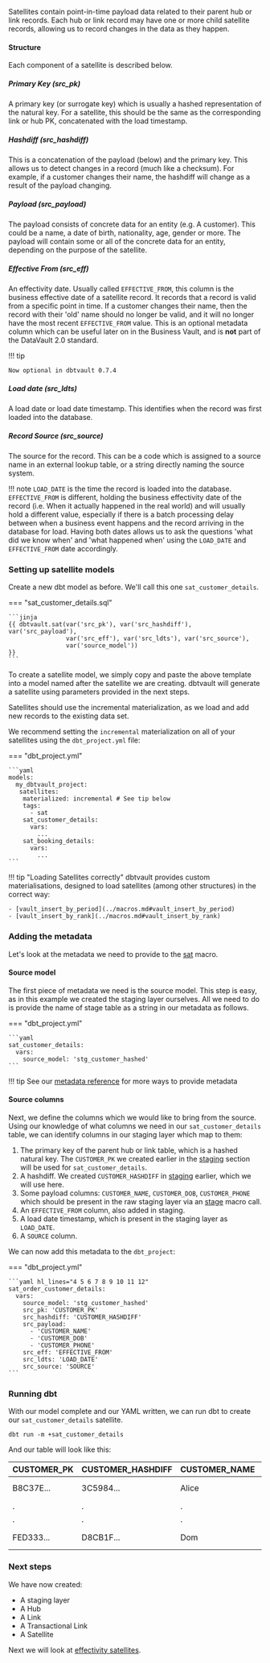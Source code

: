 Satellites contain point-in-time payload data related to their parent hub or link records. 
Each hub or link record may have one or more child satellite records, allowing us to record changes in 
the data as they happen. 

#### Structure

Each component of a satellite is described below.

##### Primary Key (src_pk)
A primary key (or surrogate key) which is usually a hashed representation of the natural key.
For a satellite, this should be the same as the corresponding link or hub PK, concatenated with the load timestamp. 

##### Hashdiff (src_hashdiff)
This is a concatenation of the payload (below) and the primary key. This allows us to 
detect changes in a record (much like a checksum). For example, if a customer changes their name, the hashdiff 
will change as a result of the payload changing. 

##### Payload (src_payload)
The payload consists of concrete data for an entity (e.g. A customer). This could be
a name, a date of birth, nationality, age, gender or more. The payload will contain some or all of the
concrete data for an entity, depending on the purpose of the satellite. 

##### Effective From (src_eff)
An effectivity date. Usually called `EFFECTIVE_FROM`, this column is the business effective date of a 
satellite record. It records that a record is valid from a specific point in time.
If a customer changes their name, then the record with their 'old' name should no longer be valid, and it will no 
longer have the most recent `EFFECTIVE_FROM` value. This is an optional metadata column which can be useful later on 
in the Business Vault, and is **not** part of the DataVault 2.0 standard. 

!!! tip
    
    Now optional in dbtvault 0.7.4

##### Load date (src_ldts)
A load date or load date timestamp. This identifies when the record was first loaded into the database.

##### Record Source (src_source)
The source for the record. This can be a code which is assigned to a source name in an external lookup table, 
or a string directly naming the source system.

!!! note
    `LOAD_DATE` is the time the record is loaded into the database. `EFFECTIVE_FROM` is different, 
    holding the business effectivity date of the record (i.e. When it actually happened in the real world) and will usually 
    hold a different value, especially if there is a batch processing delay between when a business event happens and the 
    record arriving in the database for load. Having both dates allows us to ask the questions 'what did we know when' 
    and 'what happened when' using the `LOAD_DATE` and `EFFECTIVE_FROM` date accordingly. 

### Setting up satellite models

Create a new dbt model as before. We'll call this one `sat_customer_details`. 

=== "sat_customer_details.sql"

    ```jinja
    {{ dbtvault.sat(var('src_pk'), var('src_hashdiff'), var('src_payload'),
                    var('src_eff'), var('src_ldts'), var('src_source'),
                    var('source_model'))                                   }}
    ```

To create a satellite model, we simply copy and paste the above template into a model named after the satellite we
are creating. dbtvault will generate a satellite using parameters provided in the next steps.

Satellites should use the incremental materialization, as we load and add new records to the existing data set. 

We recommend setting the `incremental` materialization on all of your satellites using the `dbt_project.yml` file:

=== "dbt_project.yml"

    ```yaml
    models:
      my_dbtvault_project:
       satellites:
        materialized: incremental # See tip below
        tags:
          - sat
        sat_customer_details:
          vars:
            ...
        sat_booking_details:
          vars:
            ...
    ```

!!! tip "Loading Satellites correctly"
    dbtvault provides custom materialisations, designed to load satellites (among other structures) in the correct way:
    
    - [vault_insert_by_period](../macros.md#vault_insert_by_period)
    - [vault_insert_by_rank](../macros.md#vault_insert_by_rank)

### Adding the metadata

Let's look at the metadata we need to provide to the [sat](../macros.md#sat) macro.

#### Source model

The first piece of metadata we need is the source model. This step is easy, as in this example we created the 
staging layer ourselves.  All we need to do is provide the name of stage table as a string in our metadata 
as follows.

=== "dbt_project.yml"

    ```yaml
    sat_customer_details:
      vars:
        source_model: 'stg_customer_hashed'
    ```

!!! tip
    See our [metadata reference](../metadata.md#satellites) for more ways to provide metadata

#### Source columns

Next, we define the columns which we would like to bring from the source.
Using our knowledge of what columns we need in our ```sat_customer_details``` table, we can identify columns in our
staging layer which map to them:

1. The primary key of the parent hub or link table,  which is a hashed natural key. 
The `CUSTOMER_PK` we created earlier in the [staging](tut_staging.md) section will be used for `sat_customer_details`.
2. A hashdiff. We created `CUSTOMER_HASHDIFF` in [staging](tut_staging.md) earlier, which we will use here.
3. Some payload columns: `CUSTOMER_NAME`, `CUSTOMER_DOB`, `CUSTOMER_PHONE` which should be present in the 
raw staging layer via an [stage](../macros.md#stage) macro call.
4. An `EFFECTIVE_FROM` column, also added in staging. 
5. A load date timestamp, which is present in the staging layer as `LOAD_DATE`. 
6. A `SOURCE` column.

We can now add this metadata to the `dbt_project`:

=== "dbt_project.yml"

    ```yaml hl_lines="4 5 6 7 8 9 10 11 12"
    sat_order_customer_details:
      vars:
        source_model: 'stg_customer_hashed'
        src_pk: 'CUSTOMER_PK'
        src_hashdiff: 'CUSTOMER_HASHDIFF'
        src_payload:
          - 'CUSTOMER_NAME'
          - 'CUSTOMER_DOB'
          - 'CUSTOMER_PHONE'
        src_eff: 'EFFECTIVE_FROM'
        src_ldts: 'LOAD_DATE'
        src_source: 'SOURCE'
    ```


### Running dbt

With our model complete and our YAML written, we can run dbt to create our `sat_customer_details` satellite.

`dbt run -m +sat_customer_details`
    
And our table will look like this:

| CUSTOMER_PK  | CUSTOMER_HASHDIFF | CUSTOMER_NAME | CUSTOMER_DOB | CUSTOMER_PHONE  | EFFECTIVE_FROM | LOAD_DATE    | SOURCE |
| ------------ | ------------      | ----------    | ------------ | --------------- | -------------- | ----------- | ------ |
| B8C37E...    | 3C5984...         | Alice         | 1997-04-24   | 17-214-233-1214 | 1993-01-01     | 1993-01-01  | 1      |
| .            | .                 | .             | .            | .               | .              | .           | 1      |
| .            | .                 | .             | .            | .               | .              | .           | 1      |
| FED333...    | D8CB1F...         | Dom           | 2018-04-13   | 17-214-233-1217 | 1993-01-01     | 1993-01-01  | 1      |


### Next steps

We have now created:

- A staging layer 
- A Hub 
- A Link
- A Transactional Link
- A Satellite

Next we will look at [effectivity satellites](tut_eff_satellites.md).